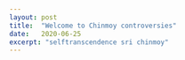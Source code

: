 ```yaml
---
layout: post
title:  "Welcome to Chinmoy controversies"
date:   2020-06-25
excerpt: "selftranscendence sri chinmoy"
---
```

